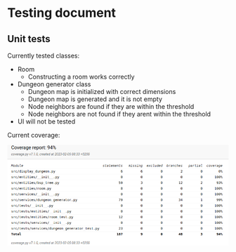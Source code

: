 # Testing document

## Unit tests

Currently tested classes:

- Room
  - Constructing a room works correctly
- Dungeon generator class
  - Dungeon map is initialized with correct dimensions
  - Dungeon map is generated and it is not empty
  - Node neighbors are found if they are within the threshold
  - Node neighbors are not found if they arent within the threshold
- UI will not be tested

Current coverage:

![Coverage](https://github.com/smannist/dungeon-generator/blob/main/images/coverage_1.png)
